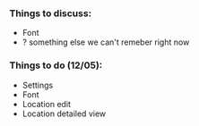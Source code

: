 ### Things to discuss:
- Font
- ? something else we can't remeber right now

### Things to do (12/05):
- Settings
- Font
- Location edit
- Location detailed view
